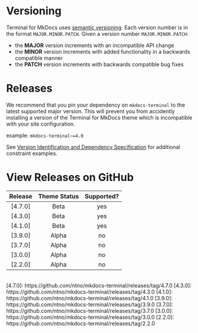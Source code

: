 # Versioning

Terminal for MkDocs uses [semantic versioning].  Each version number is in the format `MAJOR.MINOR.PATCH`.  Given a version number `MAJOR.MINOR.PATCH`:

- the **MAJOR** version increments with an incompatible API change
- the **MINOR** version increments with added functionality in a backwards compatible manner
- the **PATCH** version increments with backwards compatible bug fixes

[semantic versioning]: https://semver.org/#semantic-versioning-200


# Releases

We recommend that you pin your dependency on `mkdocs-terminal` to the latest supported major version.  This will prevent you from accidently installing a version of the Terminal for MkDocs theme which is incompatible with your site configuration.

example: `mkdocs-terminal~=4.0`

See [Version Identification and Dependency Specification] for additional constraint examples.

[Version Identification and Dependency Specification]: https://peps.python.org/pep-0440/#examples


# View Releases on GitHub

| Release | Theme Status | Supported? |
| :-----: | :----------: | :--------: |
| [4.7.0] |     Beta     |    yes     |
| [4.3.0] |     Beta     |    yes     |
| [4.1.0] |     Beta     |    yes     |
| [3.9.0] |    Alpha     |     no     |
| [3.7.0] |    Alpha     |     no     |
| [3.0.0] |    Alpha     |     no     |
| [2.2.0] |    Alpha     |     no     |


<br>
[4.7.0]: https://github.com/ntno/mkdocs-terminal/releases/tag/4.7.0
[4.3.0]: https://github.com/ntno/mkdocs-terminal/releases/tag/4.3.0
[4.1.0]: https://github.com/ntno/mkdocs-terminal/releases/tag/4.1.0
[3.9.0]: https://github.com/ntno/mkdocs-terminal/releases/tag/3.9.0
[3.7.0]: https://github.com/ntno/mkdocs-terminal/releases/tag/3.7.0
[3.0.0]: https://github.com/ntno/mkdocs-terminal/releases/tag/3.0.0
[2.2.0]: https://github.com/ntno/mkdocs-terminal/releases/tag/2.2.0